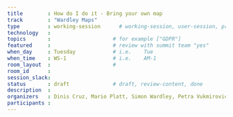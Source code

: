 ```yaml
---
title        : How do I do it - Bring your own map
track        : "Wardley Maps"
type         : working-session      # working-session, user-session, product-session
technology   :
topics       :                    # for example ["GDPR"]
featured     :                    # review with summit team "yes"
when_day     : Tuesday            # i.e.    Tue
when_time    : WS-1               # i.e.    AM-1
room_layout  :                    #
room_id      : 
session_slack: 
status       : draft              # draft, review-content, done
description  :
organizers   : Dinis Cruz, Mario Platt, Simon Wardley, Petra Vukmirovic, Tony Richards, Ben Schofield
participants :
---
```



<!--(add intro)

## WHY

(...)

## What

(...)

## Outcomes

(...)

## References

(...)


## Previous-->
